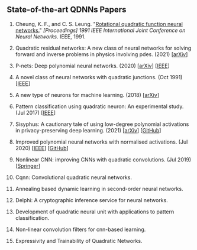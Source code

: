 ## State-of-the-art QDNNs Papers

1. Cheung, K. F., and C. S. Leung. "[Rotational quadratic function neural networks.](https://ieeexplore.ieee.org/abstract/document/170509)" *[Proceedings] 1991 IEEE International Joint Conference on Neural Networks*. IEEE, 1991.

2. Quadratic residual networks: A new class of neural networks for solving forward and inverse problems in physics involving pdes. (2021) [[arXiv](https://arxiv.org/abs/2101.08366)]

3. P-nets: Deep polynomial neural networks. (2020) [[arXiv](https://arxiv.org/abs/2003.03828)] [[IEEE](https://doi.org/10.1109/CVPR42600.2020.00735)] 

4. A novel class of neural networks with quadratic junctions. (Oct 1991) [[IEEE](https://doi.org/10.1109/ICSMC.1991.169910)]

5. A new type of neurons for machine learning. (2018) [[arXiv](https://arxiv.org/abs/1704.08362)]

6. Pattern classification using quadratic neuron: An experimental study. (Jul 2017) [[IEEE](https://doi.org/10.1109/ICCCNT.2017.8204062)]

7. Sisyphus: A cautionary tale of using low-degree polynomial activations in privacy-preserving deep learning. (2021) [[arXiv](https://doi.org/10.48550/arXiv.2107.12342)] [[GitHub](https://github.com/kvgarimella/sisyphus-ppml)]

8. Improved polynomial neural networks with normalised activations. (Jul 2020) [[IEEE](https://doi.org/10.1109/IJCNN48605.2020.9207535)] [[GitHub](https://github.com/mohit1997/PAF)]

9. Nonlinear CNN: improving CNNs with quadratic convolutions. (Jul 2019) [[Springer](https://doi.org/10.1007/s00521-019-04316-4)]

10. Cqnn: Convolutional quadratic neural networks.

11. Annealing based dynamic learning in second-order neural networks.

12. Delphi: A cryptographic inference service for neural networks.

13. Development of quadratic neural unit with applications to pattern classification.

14. Non-linear convolution filters for cnn-based learning.

15. Expressivity and Trainability of Quadratic Networks.
